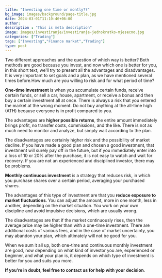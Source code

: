 ```yaml
---
title: "Investing one time or montly??"
bg_image: images/background/page-title.jpg
date: 2024-03-01T11:10:46+06:00
author:
description : "This is meta description"
image: images/investiranje/investiranje-jednokratko-mjesecno.jpg
categories: ["Trading"]
tags: ["Investing","Finance market","Trading"]
type: post
---
```

Two different approaches and the question of which way is better? Both methods are good because you invest, and now which one is better for you, in this short text, we'll try to present all the advantages and disadvantages.
It is very important to set goals and a plan, as we have mentioned several times before.How much are you willing to risk and for what period of time? 

**One-time investment** is when you accumulate certain funds, receive certain funds, or sell a car, house, apartment, or receive a bonus and then buy a certain investment all at once. There is always a risk that you entered the market at the wrong moment. Do not buy anything at the all-time high (ATH) because everyone is in profit compared to you. 

The advantages are **higher possible returns**, the entire amount immediately brings profit, no transfer costs, commissions, and the like. There is not as much need to monitor and analyze, but simply wait according to the plan.

The disadvantages are certainly higher risk and the possibility of market decline. If you have made a good plan and chosen a good investment, that investment will surely pay off in the future, but if you immediately enter into a loss of 10 or 20% after the purchase, it is not easy to watch and wait for recovery. If you are not an experienced and disciplined investor, there may be problems. 

**Monthly continuous investment** is a strategy that reduces risk, in which you purchase shares over a certain period, averaging your purchased shares. 

The advantages of this type of investment are that you **reduce exposure to market fluctuations**. You can adjust the amount, more in one month, less in another, depending on the market situation. You work on your own discipline and avoid impulsive decisions, which are usually wrong. 

The disadvantages are that if the market continuously rises, then the average price may be higher than with a one-time investment. There are additional costs of various fees, and in the case of market uncertainty, you may abandon your plan, which ultimately will not be good for you.

When we sum it all up, both one-time and continuous monthly investment are good, now depending on what kind of investor you are, experienced or beginner, and what your plan is, it depends on which type of investment is better for you and suits you more.

**If you're in doubt, feel free to contact us for help with your decision**.
